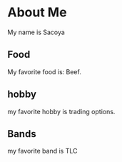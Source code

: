 # About Me
My name is Sacoya 

## Food
My favorite food is: Beef.

## hobby
my favorite hobby is trading options.

## Bands
my favorite band is TLC